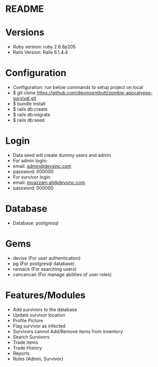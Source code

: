 # README

# Versions
* Ruby version: ruby 2.6.8p205
* Rails Version: Rails 6.1.4.4

# Configuration
* Configuration: run below commands to setup project on local
* $ git clone https://github.com/devmozmbutt/zombie-apocalypse-survival.git
* $ bundle install
* $ rails db:create
* $ rails db:migrate
* $ rails db:seed

# Login
* Data seed will create dummy users and admin
* For admin login:
* email: admin@devsinc.com
* password: 000000
* For survivor login:
* email: moazzam.ali@devsinc.com
* password: 000000

# Database
* Database: postgresql

# Gems
* devise    (For user authentication)
* pg        (For postgresql database)
* ransack   (For searching users)
* cancancan (For manage abilities of user roles)

# Features/Modules
* Add survivors to the database
* Update survivor location
* Profile Picture
* Flag survivor as infected
* Survivors cannot Add/Remove items from inventory
* Search Survivors
* Trade items
* Trade History
* Reports
* Roles (Admin, Survivor)